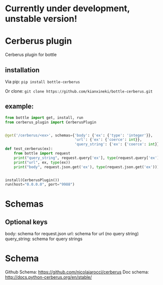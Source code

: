 # Currently under development, unstable version!
# Cerberus plugin
Cerberus plugin for bottle

## installation

Via pip:
```pip install bottle-cerberus```

Or clone:
```git clone https://github.com/kianxineki/bottle-cerberus.git```


## example:
```python
from bottle import get, install, run
from cerberus_plugin import CerberusPlugin


@get('/cerberus/<ex>', schemas={'body': {'ex': {'type': 'integer'}},
                                'url': {'ex': {'coerce': int}},
                                'query_string': {'ex': {'coerce': int}}})
def test_cerberus(ex):
    from bottle import request
    print("query_string", request.query['ex'], type(request.query['ex']))
    print("url", ex, type(ex))
    print("body", request.json.get('ex'), type(request.json.get('ex')))


install(CerberusPlugin())
run(host="0.0.0.0", port="9988")


```

# Schemas

## Optional keys

body: schema for request.json
url: schema for url (no query string)
query_string: schema for query strings

# Schema

Github Schema: https://github.com/nicolaiarocci/cerberus
Doc schema: http://docs.python-cerberus.org/en/stable/